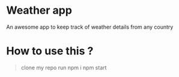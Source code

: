 # Weather app
An awesome app to keep track of weather details from any country

# How to use this ?

> clone my repo
> run npm i
> npm start
